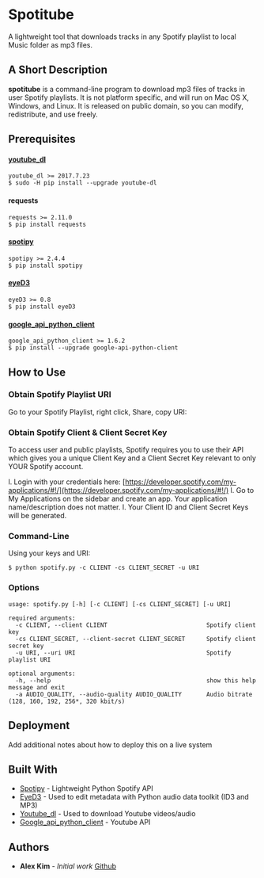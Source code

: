 # Spotitube
A lightweight tool that downloads tracks in any Spotify playlist to local Music folder as mp3 files.

## A Short Description
**spotitube** is a command-line program to download mp3 files of tracks in user Spotify playlists. It is not platform specific, and will run on Mac OS X, Windows, and Linux. It is released on public domain, so you can modify, redistribute, and use freely.

## Prerequisites

#### [youtube_dl](https://github.com/rg3/youtube-dl)
```
youtube_dl >= 2017.7.23
$ sudo -H pip install --upgrade youtube-dl
```
#### requests
```
requests >= 2.11.0
$ pip install requests
```

#### [spotipy](https://github.com/plamere/spotipy)
```
spotipy >= 2.4.4
$ pip install spotipy
```

#### [eyeD3](https://github.com/nicfit/eyeD3)
```
eyeD3 >= 0.8
$ pip install eyeD3
```

#### [google_api_python_client](https://github.com/google/google-api-python-client)
```
google_api_python_client >= 1.6.2
$ pip install --upgrade google-api-python-client
```

## How to Use
### Obtain Spotify Playlist URI
Go to your Spotify Playlist, right click, Share, copy URI:
### Obtain Spotify Client & Client Secret Key
To access user and public playlists, Spotify requires you to use their API which gives you a unique Client Key and a Client Secret Key relevant to only YOUR Spotify account.

l. Login with your credentials here: [https://developer.spotify.com/my-applications/#!/](https://developer.spotify.com/my-applications/#!/)
l. Go to My Applications on the sidebar and create an app. Your application name/description does not matter.
l. Your Client ID and Client Secret Keys will be generated.

### Command-Line
Using your keys and URI:
```
$ python spotify.py -c CLIENT -cs CLIENT_SECRET -u URI
```


### Options
```
usage: spotify.py [-h] [-c CLIENT] [-cs CLIENT_SECRET] [-u URI]

required arguments:
  -c CLIENT, --client CLIENT                            Spotify client key
  -cs CLIENT_SECRET, --client-secret CLIENT_SECRET      Spotify client secret key
  -u URI, --uri URI                                     Spotify playlist URI

optional arguments:
  -h, --help                                            show this help message and exit
  -a AUDIO_QUALITY, --audio-quality AUDIO_QUALITY       Audio bitrate (128, 160, 192, 256*, 320 kbit/s)
```

## Deployment

Add additional notes about how to deploy this on a live system

## Built With

* [Spotipy](https://github.com/plamere/spotipy) - Lightweight Python Spotify API
* [EyeD3](https://github.com/nicfit/eyeD3) - Used to edit metadata with Python audio data toolkit (ID3 and MP3)
* [Youtube_dl](https://github.com/rg3/youtube-dl) - Used to download Youtube videos/audio
* [Google_api_python_client](https://github.com/google/google-api-python-client) - Youtube API

## Authors

* **Alex Kim** - *Initial work* [Github](https://github.com/alexkim205)

